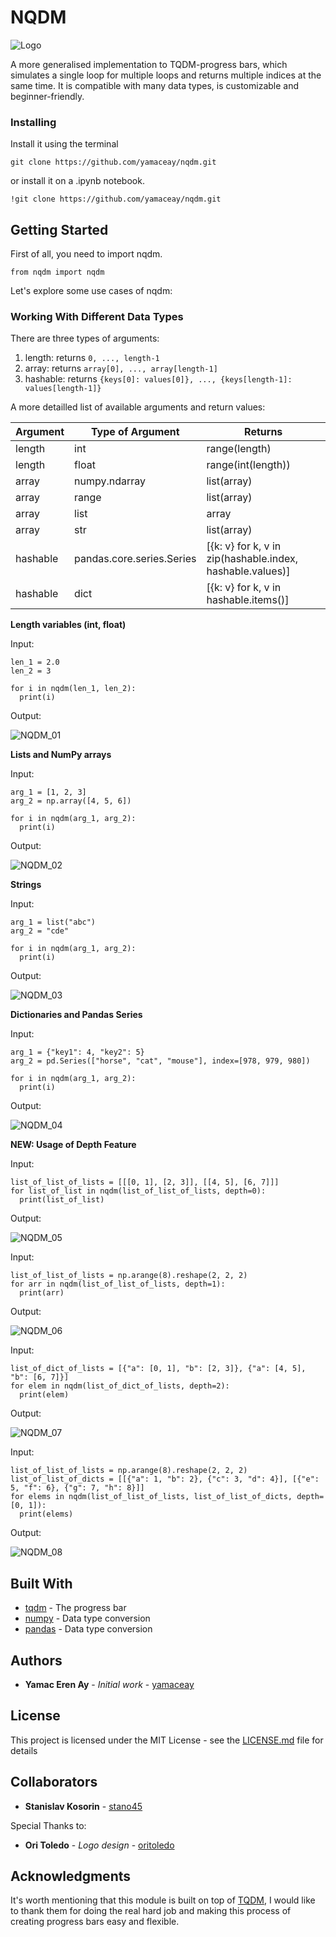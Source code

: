 # NQDM

![Logo](https://user-images.githubusercontent.com/46201716/116823016-4d8b3900-ab82-11eb-9661-ea9dc75d93e3.png)

A more generalised implementation to TQDM-progress bars, 
which simulates a single loop for multiple loops and returns 
multiple indices at the same time. It is compatible with many data types, 
is customizable and beginner-friendly.

### Installing

Install it using the terminal
```
git clone https://github.com/yamaceay/nqdm.git
```
or install it on a .ipynb notebook.
```
!git clone https://github.com/yamaceay/nqdm.git
```

## Getting Started

First of all, you need to import nqdm.
```
from nqdm import nqdm
```

Let's explore some use cases of nqdm:

### Working With Different Data Types

There are three types of arguments: 
1. length: returns `0, ..., length-1`
2. array: returns `array[0], ..., array[length-1]`
3. hashable: returns `{keys[0]: values[0]}, ..., {keys[length-1]: values[length-1]}`

A more detailled list of available arguments and return values:

| Argument | Type of Argument          | Returns                                                   |
|----------|---------------------------|-----------------------------------------------------------|
| length   | int                       | range(length)                                             |
| length   | float                     | range(int(length))                                        |
| array    | numpy.ndarray             | list(array)                                               |
| array    | range                     | list(array)                                               |
| array    | list                      | array                                                     |
| array    | str                       | list(array)                                               |
| hashable | pandas.core.series.Series | [{k: v} for k, v in zip(hashable.index, hashable.values)] |
| hashable | dict                      | [{k: v} for k, v in hashable.items()]                     |

**Length variables (int, float)**

Input:

```
len_1 = 2.0 
len_2 = 3 

for i in nqdm(len_1, len_2):
  print(i)
```

Output:

![NQDM_01](https://user-images.githubusercontent.com/46201716/116820687-87564280-ab76-11eb-9bcb-138aaba6e434.png)

**Lists and NumPy arrays**

Input:

```
arg_1 = [1, 2, 3]
arg_2 = np.array([4, 5, 6])

for i in nqdm(arg_1, arg_2):
  print(i)
```

Output:

![NQDM_02](https://user-images.githubusercontent.com/46201716/116820837-5591ab80-ab77-11eb-9954-f9f9d60d24c9.png)


**Strings**

Input:

```
arg_1 = list("abc")
arg_2 = "cde"

for i in nqdm(arg_1, arg_2):
  print(i)
```

Output:

![NQDM_03](https://user-images.githubusercontent.com/46201716/116821097-c6859300-ab78-11eb-95e9-0a7ec46a4631.png)


**Dictionaries and Pandas Series**

Input:

```
arg_1 = {"key1": 4, "key2": 5}
arg_2 = pd.Series(["horse", "cat", "mouse"], index=[978, 979, 980])

for i in nqdm(arg_1, arg_2):
  print(i)
```
Output:

![NQDM_04](https://user-images.githubusercontent.com/46201716/116821270-7fe46880-ab79-11eb-9727-875093e7d2c1.png)


**NEW: Usage of Depth Feature**

Input:

```
list_of_list_of_lists = [[[0, 1], [2, 3]], [[4, 5], [6, 7]]]
for list_of_list in nqdm(list_of_list_of_lists, depth=0):
  print(list_of_list)
```

Output:

![NQDM_05](https://user-images.githubusercontent.com/46201716/117814400-8bfcb400-b264-11eb-9dfc-7cfad4071a35.png)


Input:

```
list_of_list_of_lists = np.arange(8).reshape(2, 2, 2)
for arr in nqdm(list_of_list_of_lists, depth=1):
  print(arr)
```

Output:

![NQDM_06](https://user-images.githubusercontent.com/46201716/117814430-961eb280-b264-11eb-9efc-429c9e8ef89d.png)

Input:

```
list_of_dict_of_lists = [{"a": [0, 1], "b": [2, 3]}, {"a": [4, 5], "b": [6, 7]}]
for elem in nqdm(list_of_dict_of_lists, depth=2):
  print(elem)
```

Output:

![NQDM_07](https://user-images.githubusercontent.com/46201716/117814463-a0d94780-b264-11eb-8e67-c663e9b10f57.png)


Input:

```
list_of_list_of_lists = np.arange(8).reshape(2, 2, 2)
list_of_list_of_dicts = [[{"a": 1, "b": 2}, {"c": 3, "d": 4}], [{"e": 5, "f": 6}, {"g": 7, "h": 8}]]
for elems in nqdm(list_of_list_of_lists, list_of_list_of_dicts, depth=[0, 1]):
  print(elems)
```

Output:

![NQDM_08](https://user-images.githubusercontent.com/46201716/117816662-0b8b8280-b267-11eb-8015-89a872044ca5.png)


## Built With

* [tqdm](https://github.com/tqdm/tqdm) - The progress bar
* [numpy](https://github.com/numpy/numpy) - Data type conversion 
* [pandas](https://pandas.pydata.org/) - Data type conversion

## Authors

* **Yamac Eren Ay** - *Initial work* - [yamaceay](https://github.com/yamaceay)

## License

This project is licensed under the MIT License - see the [LICENSE.md](LICENSE.md) file for details

## Collaborators

* **Stanislav Kosorin** - [stano45](https://github.com/stano45) 

Special Thanks to:

* **Ori Toledo** - *Logo design* - [oritoledo](https://github.com/oritoledo)

## Acknowledgments

It's worth mentioning that this module is built on top of [TQDM](https://tqdm.github.io/),  I would like to
thank them for doing the real hard job and making this process of creating progress bars easy and flexible. 
